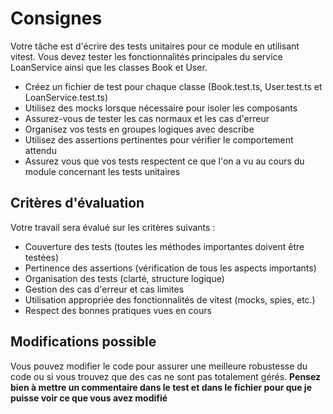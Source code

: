 # Consignes

Votre tâche est d'écrire des tests unitaires pour ce module en utilisant vitest. Vous devez tester les fonctionnalités principales du service LoanService ainsi que les classes Book et User.

- Créez un fichier de test pour chaque classe (Book.test.ts, User.test.ts et LoanService.test.ts)
- Utilisez des mocks lorsque nécessaire pour isoler les composants
- Assurez-vous de tester les cas normaux et les cas d'erreur
- Organisez vos tests en groupes logiques avec describe
- Utilisez des assertions pertinentes pour vérifier le comportement attendu
- Assurez vous que vos tests respectent ce que l'on a vu au cours du module concernant les tests unitaires 

## Critères d'évaluation

Votre travail sera évalué sur les critères suivants :

- Couverture des tests (toutes les méthodes importantes doivent être testées)
- Pertinence des assertions (vérification de tous les aspects importants)
- Organisation des tests (clarté, structure logique)
- Gestion des cas d'erreur et cas limites
- Utilisation appropriée des fonctionnalités de vitest (mocks, spies, etc.)
- Respect des bonnes pratiques vues en cours

## Modifications possible
Vous pouvez modifier le code pour assurer une meilleure robustesse du code ou si vous trouvez que des cas ne sont pas totalement gérés.
**Pensez bien à mettre un commentaire dans le test et dans le fichier pour que je puisse voir ce que vous avez modifié**
